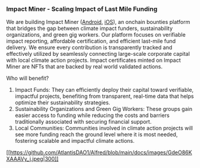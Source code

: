 ### Impact Miner - Scaling Impact of Last Mile Funding 
We are building Impact Miner ([Android](https://play.google.com/store/apps/details?id=com.company.atlantis&hl=en_IN&pli=1), [iOS](https://apps.apple.com/in/app/impact-miner/id6448894610)), an onchain bounties platform that bridges the gap between climate impact funders, sustainability organizations, and green gig workers. Our platform focuses on verifiable impact reporting, affordable certification, and efficient last-mile fund delivery. We ensure every contribution is transparently tracked and effectively utilized by seamlessly connecting large-scale corporate capital with local climate action projects. Impact certificates minted on Impact Miner are NFTs that are backed by real world validated actions.

Who will benefit?
1. Impact Funds: They can efficiently deploy their capital toward verifiable, impactful projects, benefiting from transparent, real-time data that helps optimize their sustainability strategies.
2. Sustainability Organizations and Green Gig Workers: These groups gain easier access to funding while reducing the costs and barriers traditionally associated with securing financial support.
3. Local Communities: Communities involved in climate action projects will see more funding reach the ground level where it is most needed, fostering scalable and impactful climate actions.

[[https://github.com/AtlantisDAO1/Alfred/blob/main/docs/images/GdeO86KXAAAVy_j.jpeg|300]]
